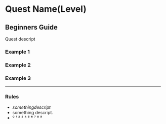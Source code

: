 # Quest Name(Level)

## Beginners Guide

Quest descript

### Example 1

>
### Example 2

>
### Example 3

>
---

### Rules

* $something descript$
* something descript.
* ⁰ ¹ ² ³ ⁴ ⁵ ⁶ ⁷ ⁸ ⁹
